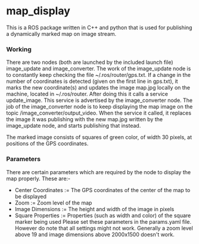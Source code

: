 # map_display
This is a ROS package written in C++ and python that is used for publishing a dynamically marked map on image stream. 

### Working
There are two nodes (both are launched by the included launch file) image_update and image_converter. The work of the image_update node is to constantly keep checking the file ~/.ros/router/gps.txt. If a change in the number of coordinates is detected (given on the first line in gps.txt), it marks the new coordinate(s) and updates the image map.jpg locally on the machine, located in ~/.ros/router. After doing this it calls a service update_image. This service is advertised by the image_converter node. The job of the image_converter node is to keep displaying the map image on the topic /image_converter/output_video. When the service it called, it replaces the image it was publishing with the new map.jpg written by the image_update node, and starts publishing that instead.

The marked image consists of squares of green color, of width 30 pixels, at positions of the GPS coordinates.


### Parameters
There are certain parameters which are required by the node to display the map properly. These are:-
* Center Coordinates := The GPS coordinates of the center of the map to be displayed 
* Zoom := Zoom level of the map
* Image Dimensions := The height and width of the image in pixels
* Square Properties := Properties (such as width and color) of the square marker being used
Please set these parameters in the params.yaml file. However do note that all settings might not work. Generally a zoom level above 19 and image dimensions above 2000x1500 doesn't work.

